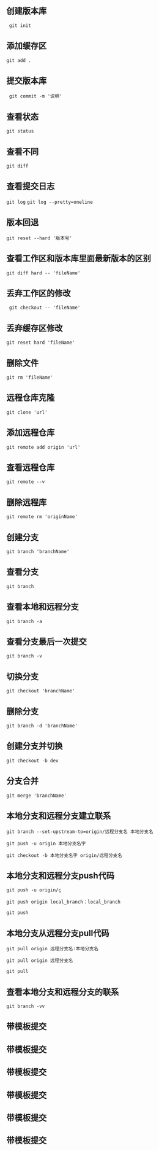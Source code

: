 ## 创建版本库
` git init`

## 添加缓存区
`git add .`

## 提交版本库
` git commit -m '说明'`

## 查看状态
`git status`

## 查看不同
`git diff`

## 查看提交日志
`git log`
`git log --pretty=oneline`

## 版本回退
`git reset --hard '版本号' `

## 查看工作区和版本库里面最新版本的区别
`git diff hard -- 'fileName'`

## 丢弃工作区的修改
` git checkout -- 'fileName'`


## 丢弃缓存区修改
`git reset hard 'fileName'`

## 删除文件
`git rm 'fileName'`


## 远程仓库克隆
`git clone 'url'`

## 添加远程仓库
<!-- origin 是默认的名字，可以使用其他名字 -->
`git remote add origin 'url'`

## 查看远程仓库
`git remote --v`

## 删除远程库
`git remote rm 'originName'`

## 创建分支
`git branch 'branchName'`

## 查看分支
`git branch`

## 查看本地和远程分支
`git branch -a`

## 查看分支最后一次提交
`git branch -v`

## 切换分支
`git checkout 'branchName'`

## 删除分支
`git branch -d 'branchName'`

## 创建分支并切换
`git checkout -b dev`

## 分支合并
`git merge 'branchName'`

## 本地分支和远程分支建立联系
`git branch --set-upstream-to=origin/远程分支名 本地分支名`
<!-- 提交的时候建立 -->
`git push -u origin 本地分支名字`
<!-- 创建分支时候建立 -->
`git checkout -b 本地分支名字 origin/远程分支名`

## 本地分支和远程分支push代码
<!-- 远程已经有remote_branch,但是没有关联到local_branch,本地已经切换到local_branch -->
`git push -u origin/ç`
<!-- 远程没有remote_branch ，本地已经切换到local_branch-->
`git push origin local_branch：local_branch `
<!-- 本地切换，远程存在且已经关联 -->
`git push`

## 本地分支从远程分支pull代码
<!-- 远程分支拉取到本地分支，但不进行分支切换 -->
`git pull origin 远程分支名:本地分支名`
<!-- 将制定远程分支代码拉取到当前本地分支 -->
`git pull origin 远程分支名`
<!--远程分支拉取到本地分支（本地和远程建立联系）  -->
`git pull`

## 查看本地分支和远程分支的联系
`git branch -vv`

## 带模板提交

## 带模板提交
## 带模板提交
## 带模板提交
## 带模板提交
## 带模板提交
